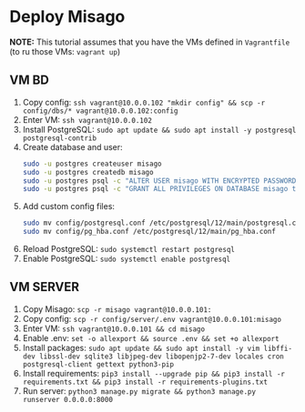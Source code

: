 # Deploy Misago

**NOTE:** This tutorial assumes that you have the VMs defined in `Vagrantfile` (to ru those VMs: `vagrant up`)

## VM BD
1. Copy config: `ssh vagrant@10.0.0.102 "mkdir config" && scp -r config/dbs/* vagrant@10.0.0.102:config`
2. Enter VM: `ssh vagrant@10.0.0.102`
3. Install PostgreSQL: `sudo apt update && sudo apt install -y postgresql postgresql-contrib`
4. Create database and user:
    ```bash
    sudo -u postgres createuser misago
    sudo -u postgres createdb misago
    sudo -u postgres psql -c "ALTER USER misago WITH ENCRYPTED PASSWORD 'secret'"
    sudo -u postgres psql -c "GRANT ALL PRIVILEGES ON DATABASE misago to misago"
    ```
5. Add custom config files:
    ```bash
    sudo mv config/postgresql.conf /etc/postgresql/12/main/postgresql.conf
    sudo mv config/pg_hba.conf /etc/postgresql/12/main/pg_hba.conf
    ```
6. Reload PostgreSQL: `sudo systemctl restart postgresql`
7. Enable PostgreSQL: `sudo systemctl enable postgresql`

## VM SERVER
1. Copy Misago: `scp -r misago vagrant@10.0.0.101:`
2. Copy config: `scp -r config/server/.env vagrant@10.0.0.101:misago`
3. Enter VM: `ssh vagrant@10.0.0.101 && cd misago`
4. Enable .env: `set -o allexport && source .env && set +o allexport`
5. Install packages: `sudo apt update && sudo apt install -y vim libffi-dev libssl-dev sqlite3 libjpeg-dev libopenjp2-7-dev locales cron postgresql-client gettext python3-pip`
6. Install requirements: `pip3 install --upgrade pip && pip3 install -r requirements.txt && pip3 install -r requirements-plugins.txt`
7. Run server: `python3 manage.py migrate && python3 manage.py runserver 0.0.0.0:8000`